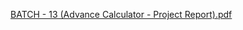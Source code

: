 [BATCH - 13 (Advance Calculator - Project Report).pdf](https://github.com/user-attachments/files/16825628/BATCH.-.13.Advance.Calculator.-.Project.Report.pdf)
